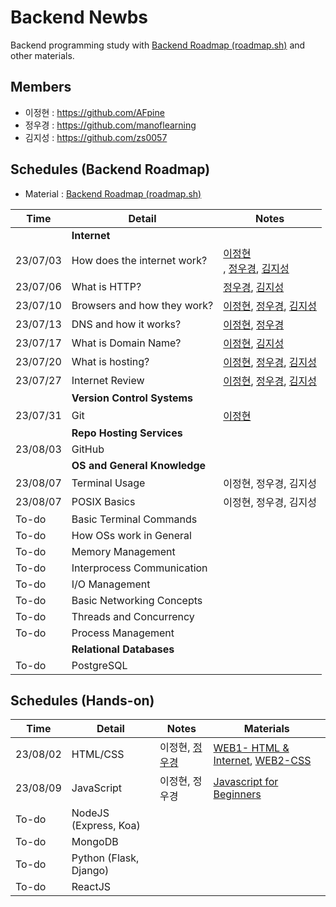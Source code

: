 # Backend Newbs

Backend programming study with [Backend Roadmap (roadmap.sh)](https://roadmap.sh/backend) and other materials.

## Members

- 이정현 : https://github.com/AFpine
- 정우경 : https://github.com/manoflearning
- 김지성 : https://github.com/zs0057

## Schedules (Backend Roadmap)
- Material : [Backend Roadmap (roadmap.sh)](https://roadmap.sh/backend)

| Time | Detail | Notes |
|------|--------|-------|
| | **Internet** | |
| 23/07/03 | How does the internet work? | <div>[이정현](https://github.com/manoflearning/backend-newbs/blob/main/AFpine/How%20does%20the%20internet%20work%3F.md)</div>, [정우경](https://github.com/manoflearning/backend-newbs/blob/main/manoflearning/How%20does%20the%20internet%20work_%20-%20Google%20Docs.pdf), [김지성](https://github.com/manoflearning/backend-newbs/blob/main/Zs/How%20does%20Internet%20work.pdf) |
| 23/07/06 | What is HTTP? | [정우경](https://github.com/manoflearning/backend-newbs/blob/main/manoflearning/What%20is%20HTTP_%20-%20Google%20Docs.pdf), [김지성](https://github.com/manoflearning/backend-newbs/blob/main/Zs/What%20is%20HTTP.pdf) |
| 23/07/10 | Browsers and how they work? | [이정현](https://github.com/manoflearning/backend-newbs/blob/main/AFpine/Browsers%20and%20how%20they%20work%3F.md), [정우경](https://github.com/manoflearning/backend-newbs/blob/main/manoflearning/Browsers%20and%20how%20they%20work_%20-%20Google%20Docs.pdf), [김지성](https://github.com/manoflearning/backend-newbs/blob/main/Zs/How%20browsers%20work.pdf) |
| 23/07/13 | DNS and how it works? | [이정현](https://github.com/manoflearning/backend-newbs/blob/main/AFpine/DNS%20and%20how%20it%20works%3F.md), [정우경](https://github.com/manoflearning/backend-newbs/blob/main/manoflearning/DNS%20and%20how%20it%20works_%20-%20Google%20Docs.pdf) |
| 23/07/17 | What is Domain Name? | [이정현](https://github.com/manoflearning/backend-newbs/blob/main/AFpine/What%20is%20Domain%20Name%3F.md), [김지성](https://github.com/manoflearning/backend-newbs/blob/main/Zs/What%20is%20Domain%20Name%20a4118925eba444c1abebbe9815adb59c.pdf) |
| 23/07/20 | What is hosting? | [이정현](https://github.com/manoflearning/backend-newbs/blob/main/AFpine/What%20is%20Hosting%3F.md), [정우경](https://github.com/manoflearning/backend-newbs/blob/main/manoflearning/What%20is%20hosting_%20-%20Google%20Docs.pdf), [김지성](https://github.com/manoflearning/backend-newbs/blob/main/Zs/What%20is%20Web%20Hosting.pdf) |
| 23/07/27 | Internet Review | [이정현](https://github.com/manoflearning/backend-newbs/blob/main/AFpine/Internet%20Review.md), [정우경](https://github.com/manoflearning/backend-newbs/blob/main/manoflearning/Review%20(230703%20~%20230720)%20-%20Google%20Docs.pdf), [김지성](https://github.com/manoflearning/backend-newbs/blob/main/Zs/Review.pdf) |
| | **Version Control Systems** | |
| 23/07/31 | Git | [이정현](https://github.com/manoflearning/backend-newbs/blob/main/AFpine/Git.md) |
| | **Repo Hosting Services** | |
| 23/08/03 | GitHub | |
| | **OS and General Knowledge** | |
| 23/08/07 | Terminal Usage | 이정현, 정우경, 김지성 |
| 23/08/07 | POSIX Basics | 이정현, 정우경, 김지성 |
| To-do | Basic Terminal Commands | |
| To-do | How OSs work in General | |
| To-do | Memory Management | |
| To-do | Interprocess Communication | |
| To-do | I/O Management | |
| To-do | Basic Networking Concepts | |
| To-do | Threads and Concurrency | |
| To-do | Process Management | |
| | **Relational Databases** | |
| To-do | PostgreSQL | |


## Schedules (Hands-on)

| Time | Detail | Notes | Materials |
|------|--------|-------|-----------| 
| 23/08/02 | HTML/CSS | 이정현, [정우경](https://github.com/manoflearning/zombie) | [WEB1- HTML & Internet](https://www.youtube.com/playlist?list=PLuHgQVnccGMDZP7FJ_ZsUrdCGH68ppvPb), [WEB2-CSS](https://www.youtube.com/playlist?list=PLuHgQVnccGMAnWgUYiAW2cTzSBywFO75B) |
| 23/08/09 | JavaScript | 이정현, 정우경 | [Javascript for Beginners](https://nomadcoders.co/javascript-for-beginners) |
| To-do | NodeJS (Express, Koa) | | |
| To-do | MongoDB | | |
| To-do | Python (Flask, Django) | | |
| To-do | ReactJS | | |
